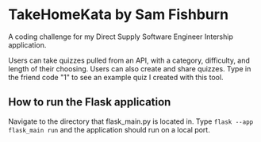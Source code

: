 # TakeHomeKata by Sam Fishburn
A coding challenge for my Direct Supply Software Engineer Intership application.

Users can take quizzes pulled from an API, with a category, difficulty, and length of their choosing. Users can also create and share quizzes. Type in the friend code "1" to see an example quiz I created with this tool.

## How to run the Flask application
Navigate to the directory that flask_main.py is located in. Type `flask --app flask_main run` and the application should run on a local port.
